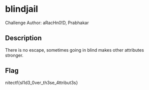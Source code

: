 # blindjail

Challenge Author: aRacHn0!D, Prabhakar

## Description

There is no escape, sometimes going in blind makes other attributes stronger.

## Flag

nitectf{sl1d3_0ver_th3se_4ttribut3s}
